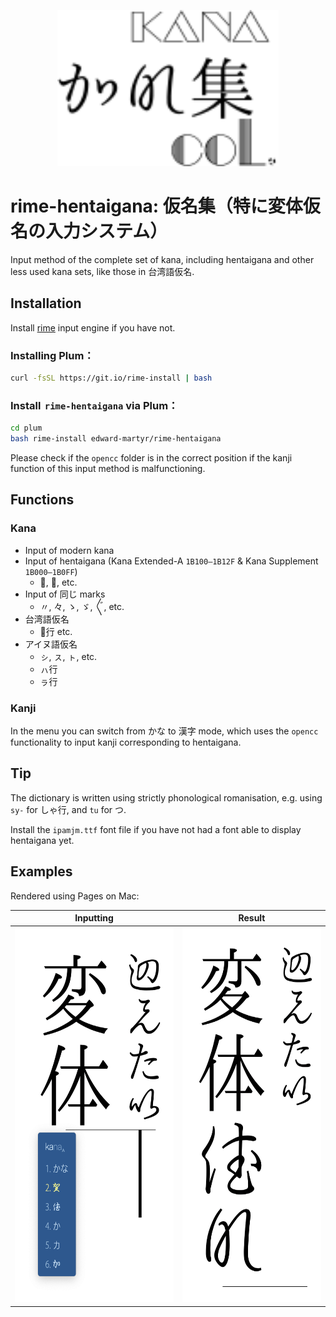 <p align="center"><img src="./images/logo.svg?sanitize=true"  height="250"/></p> 

# rime-hentaigana: 仮名集（特に変体仮名の入力システム）

Input method of the complete set of kana, including hentaigana and other less used kana sets, like those in 台湾語仮名. 

## Installation

Install [rime](https://rime.im/) input engine if you have not. 

### Installing Plum：

```bash
curl -fsSL https://git.io/rime-install | bash
```

### Install  `rime-hentaigana` via Plum：

```bash
cd plum
bash rime-install edward-martyr/rime-hentaigana
```

Please check if the `opencc` folder is in the correct position if the kanji function of this input method is malfunctioning. 

## Functions

### Kana

- Input of modern kana
- Input of hentaigana (Kana Extended-A `1B100–1B12F` & Kana Supplement `1B000–1B0FF`)
  - 𛀀, 𛀄, etc. 
- Input of 同じ marks
  - 〃, 々, ゝ, ゞ, 〴〵, etc. 
- 台湾語仮名
  - パ̣行 etc. 
- アイヌ語仮名
  - ㇱ, ㇲ, ㇳ, etc. 
  - ㇵ行
  - ㇻ行

### Kanji

In the menu you can switch from かな to 漢字 mode, which uses the `opencc` functionality to input kanji corresponding to hentaigana. 

## Tip

The dictionary is written using strictly phonological romanisation, e.g. using `sy-` for しゃ行, and `tu` for つ. 

Install the `ipamjm.ttf` font file if you have not had a font able to display hentaigana yet. 

## Examples

Rendered using Pages on Mac:

| Inputting                                                   | Result                                                   |
| ----------------------------------------------------------- | -------------------------------------------------------- |
| <img src="./images/inputting.png" alt="成語" height="600"/> | <img src="./images/result.png" alt="成語" height="600"/> |

